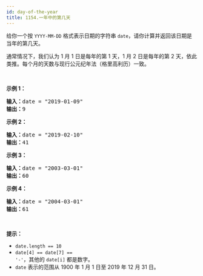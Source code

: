 ```yaml
---
id: day-of-the-year
title: 1154.一年中的第几天
---
```

给你一个按 <code>YYYY-MM-DD</code> 格式表示日期的字符串 <code>date</code>，请你计算并返回该日期是当年的第几天。

通常情况下，我们认为 1 月 1 日是每年的第 1 天，1 月 2 日是每年的第 2 天，依此类推。每个月的天数与现行公元纪年法（格里高利历）一致。

 

**示例 1：**


<pre><strong>输入：</strong>date = &#34;2019-01-09&#34;<br/><strong>输出：</strong>9<br/></pre>

**示例 2：**


<pre><strong>输入：</strong>date = &#34;2019-02-10&#34;<br/><strong>输出：</strong>41<br/></pre>

**示例 3：**


<pre><strong>输入：</strong>date = &#34;2003-03-01&#34;<br/><strong>输出：</strong>60<br/></pre>

**示例 4：**


<pre><strong>输入：</strong>date = &#34;2004-03-01&#34;<br/><strong>输出：</strong>61</pre>

 

**提示：**


- <code>date.length == 10</code>
- <code>date[4] == date[7] == &#39;-&#39;</code>，其他的 <code>date[i]</code> 都是数字。
- <code>date</code> 表示的范围从 1900 年 1 月 1 日至 2019 年 12 月 31 日。
